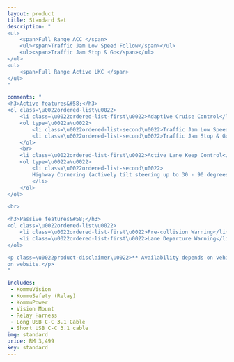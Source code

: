 ```yaml
---
layout: product
title: Standard Set
description: "
<ul>
    <span>Full Range ACC </span>
    <ul><span>Traffic Jam Low Speed Follow</span></ul>
    <ul><span>Traffic Jam Stop & Go</span></ul>
</ul>
<ul>
    <span>Full Range Active LKC </span>
</ul>
"

comments: "
<h3>Active features&#58;</h3>
<ol class=\u0022ordered-list\u0022>
    <li class=\u0022ordered-list-first\u0022>Adaptive Cruise Control</li>
    <ol type=\u0022a\u0022>
        <li class=\u0022ordered-list-second\u0022>Traffic Jam Low Speed Follow** (Brake Down to 0km/h)</li>
        <li class=\u0022ordered-list-second\u0022>Traffic Jam Stop & Go** (Auto departure in standstill traffic & hold brakes at 0km/h)</li>
    </ol>
    <br>
    <li class=\u0022ordered-list-first\u0022>Active Lane Keep Control</li>
    <ol type=\u0022a\u0022>
        <li class=\u0022ordered-list-second\u0022>
        Highway Cornering (actively tilt steering up to 30 - 90 degrees**)
        </li>
    </ol>
</ol>

<br>

<h3>Passive features&#58;</h3>
<ol class=\u0022ordered-list\u0022>
    <li class=\u0022ordered-list-first\u0022>Pre-collision Warning</li>
    <li class=\u0022ordered-list-first\u0022>Lane Departure Warning</li>
</ol>

<p class=\u0022product-disclaimer\u0022>** Availability depends on vehicle model, refer to supported car list
on website.</p>
"

includes: 
 - KommuVision 
 - KommuSafety (Relay)
 - KommuPower
 - Vision Mount
 - Relay Harness
 - Long USB C-C 3.1 Cable
 - Short USB C-C 3.1 cable
img: standard
price: RM 3,499
key: standard
---
```

